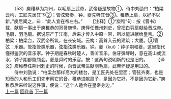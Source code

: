 　　（53）庾稚恭为荆州，以毛扇上武帝，武帝疑是故物①。侍中刘劭曰：“柏梁云构，工匠先居其下②；管弦繁奏，钟、夔先听其音③。稚恭上扇，以好不以新。”庾后闻之，曰：“此人宜在帝左右。”
　　【注释】①“庾稚”句：按《晋书》载，献扇一事出于庾稚恭的哥哥庚怿。庚怿任豫州刺史，曾把白羽扇献给晋成帝。毛扇，羽毛扇。据说原产于江南，后来才传入中原一带，所以能进献给皇帝。②柏梁：柏梁台，汉武帝所筑，在长安城。云构：高耸入云的建筑；大厦。③管弦：乐器。管指管类乐器，弦指弦类乐器。钟。夔（kuí）：钟子期和夔，这里指代懂得鉴赏的音乐家。钟子期是春秋时楚人，善听音乐。伯牙弹琴时，意在高山或流水，钟子期都能领会。夔是舜时的乐官。按：这两句说明新的也是旧的。
　　【译文】庾稚恭任荆州刺史的时候，向晋武帝进献羽毛扇，武帝怀疑是用过的。
　　侍中刘劭说：“柏梁台那样高大的楼台，是工匠先处在里面；管弦齐奏，也是知音的人和乐工们先审察它的音。稚恭进献扇子，是因为它好，不是因为它新。”庾稚恭后来听说这件事，便说：“这个人适合在皇帝身边。”
<br>[上一篇](02_052) [回卷首](02_000) [下一篇](02_054)
